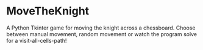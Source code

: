 # MoveTheKnight
A Python Tkinter game for moving the knight across a chessboard. Choose between manual movement, random movement or watch the program solve for a visit-all-cells-path!
